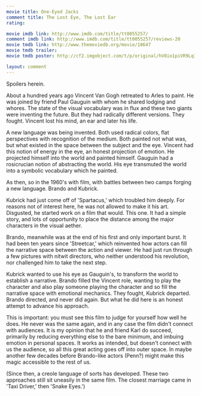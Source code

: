 ```yaml
---
movie title: One-Eyed Jacks
comment title: The Lost Eye, The Lost Ear
rating: 

movie imdb link: http://www.imdb.com/title/tt0055257/
comment imdb link: http://www.imdb.com/title/tt0055257/reviews-20
movie tmdb link: http://www.themoviedb.org/movie/18647
movie tmdb trailer: 
movie tmdb poster: http://cf2.imgobject.com/t/p/original/hV8io1piVR9LqIbhtksSktFmeJ1.jpg

layout: comment
---
```


Spoilers herein.

About a hundred years ago Vincent Van Gogh retreated to Arles to paint. He was joined by friend Paul Gauguin with whom he shared lodging and whores. The state of the visual vocabulary was in flux and these two giants were inventing the future. But they had radically different versions. They fought. Vincent lost his mind, an ear and later his life.

A new language was being invented. Both used radical colors, flat perspectives with recognition of the medium. Both painted not what was, but what existed in the space between the subject and the eye. Vincent had this notion of energy in the eye, an honest projection of emotion. He projected himself into the world and painted himself. Gauguin had a rosicrucian notion of abstracting the world. His eye transmuted the world into a symbolic vocabulary which he painted.

As then, so in the 1960's with film, with battles between two camps forging a new language. Brando and Kubrick.

Kubrick had just come off of 'Spartacus,' which troubled him deeply. For reasons not of interest here, he was not allowed to make it his art. Disgusted, he started work on a film that would. This one. It had a simple story, and lots of opportunity to place the distance among the major characters in the visual aether. 

Brando, meanwhile was at the end of his first and only important burst. It had been ten years since 'Streetcar,' which reinvented how actors can fill the narrative space between the action and viewer. He had just run through a few pictures with nitwit directors, who neither understood his revolution, nor challenged him to take the next step.

Kubrick wanted to use his eye as Gauguin's, to transform the world to establish a narrative. Brando filled the Vincent role, wanting to play the character and also play someone playing the character and so fill the narrative space with emotional mechanics. They fought, Kubrick departed. Brando directed, and never did again. But what he did here is an honest attempt to advance his approach.

This is important: you must see this film to judge for yourself how well he does. He never was the same again, and in any case the film didn't connect with audiences. It is my opinion that he and friend Karl do succeed, primarily by reducing everything else to the bare minimum, and imbuing emotion in personal spaces. It works as intended, but doesn't connect with us the audience, so all this great acting goes off into outer space. In maybe another few decades before Brando-like actors (Penn?) might make this magic accessible to the rest of us.

(Since then, a creole language of sorts has developed. These two approaches still sit uneasily in the same film. The closest marriage came in 'Taxi Driver,' then 'Snake Eyes.')